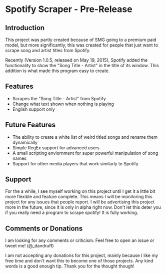 
Spotify Scraper - Pre-Release
=============================



Introduction
------------

This project was partly created because of SMG going to a premium paid model, but more significantly, this was created for people that just want to scrape song and artist titles from Spotify.

Recently (Version 1.0.5, released on May 19, 2015), Spotify added the functionality to show the "Song Title - Artist" in the title of its window. This addition is what made this program easy to create.



Features
--------

* Scrapes the "Song Title - Artist" from Spotify
* Change what text shown when nothing is playing
* English support only



Future Features
---------------

* The ability to create a white list of weird titled songs and rename them dynamically
* Simple RegEx support for advanced users
* A small scripting enviornment for super powerful manipulation of song names
* Support for other media players that work similarly to Spotify



Support
-------

For the a while, I see myself working on this project until I get it a little bit more flexible and feature complete. This means I will be monitoring this project for any issues that people report. I will be advertising this project more in the future, since it is only in alpha right now. Don't let this deter you if you really need a program to scrape spotify! It is fully working.



Comments or Donations
---------------------

I am looking for any comments or criticism. Feel free to open an issue or tweet me! (@_dandruff)

I am not accepting any donations for this project, mainly because I like my free time and don't want this to become one of those projects. Any kind words is a good enough tip. Thank you for the thought though!
